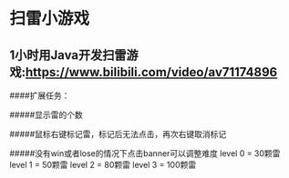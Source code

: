 扫雷小游戏
=========

1小时用Java开发扫雷游戏:https://www.bilibili.com/video/av71174896
----------------------------------------------------------------

####扩展任务：

#####显示雷的个数

#####鼠标右键标记雷，标记后无法点击，再次右键取消标记

#####没有win或者lose的情况下点击banner可以调整难度
level 0 = 30颗雷
level 1 = 50颗雷
level 2 = 80颗雷
level 3 = 100颗雷
